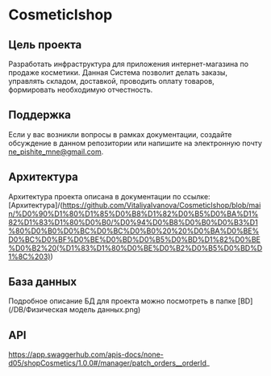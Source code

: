 # CosmeticIshop
## Цель проекта
Разработать инфраструктура для приложения интернет-магазина по продаже косметики. Данная Система позволит делать заказы, управлять складом, доставкой, проводить оплату товаров, формировать необходимую отчестность.

## Поддержка
Если у вас возникли вопросы в рамках документации, создайте обсуждение в данном репозитории или напишите на электронную почту ne_pishite_mne@gmail.com.

## Архитектура 
Архитектура проекта описана в документации по ссылке: [Архитектура]/(https://github.com/VitaliyaIvanova/CosmeticIshop/blob/main/%D0%90%D1%80%D1%85%D0%B8%D1%82%D0%B5%D0%BA%D1%82%D1%83%D1%80%D0%B0/%D0%94%D0%B8%D0%B0%D0%B3%D1%80%D0%B0%D0%BC%D0%BC%D0%B0%20%20%D0%BA%D0%BE%D0%BC%D0%BF%D0%BE%D0%BD%D0%B5%D0%BD%D1%82%D0%BE%D0%B2%20(%D1%83%D1%80%D0%BE%D0%B2%D0%B5%D0%BD%D1%8C%203))
## База данных
Подробное описание БД для проекта можно посмотреть в папке [BD](/DB/Физическая модель данных.png)
## API
https://app.swaggerhub.com/apis-docs/none-d05/shopCosmetics/1.0.0#/manager/patch_orders__orderId_
